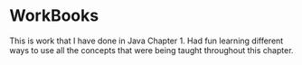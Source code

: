 # WorkBooks
This is work that I have done in Java Chapter 1. Had fun learning different ways to use all the concepts that were being taught throughout this chapter.
